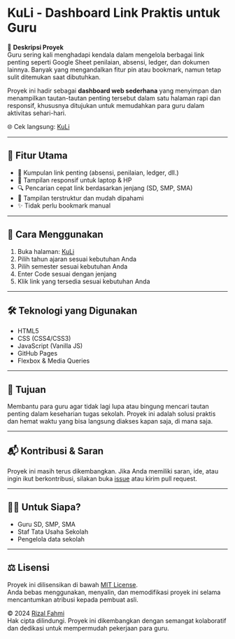 # KuLi - Dashboard Link Praktis untuk Guru

📌 **Deskripsi Proyek**  
Guru sering kali menghadapi kendala dalam mengelola berbagai link penting seperti Google Sheet penilaian, absensi, ledger, dan dokumen lainnya. Banyak yang mengandalkan fitur pin atau bookmark, namun tetap sulit ditemukan saat dibutuhkan.

Proyek ini hadir sebagai **dashboard web sederhana** yang menyimpan dan menampilkan tautan-tautan penting tersebut dalam satu halaman rapi dan responsif, khususnya ditujukan untuk memudahkan para guru dalam aktivitas sehari-hari.

🌐 Cek langsung: [KuLi](https://sekolahanakindonesia.github.io/)

---

## 🎯 Fitur Utama

- 🔗 Kumpulan link penting (absensi, penilaian, ledger, dll.)
- 📱 Tampilan responsif untuk laptop & HP
- 🔍 Pencarian cepat link berdasarkan jenjang (SD, SMP, SMA)
- 🧩 Tampilan terstruktur dan mudah dipahami
- ✨ Tidak perlu bookmark manual

---

## 🚀 Cara Menggunakan

1. Buka halaman: [KuLi](https://sekolahanakindonesia.github.io/)
2. Pilih tahun ajaran sesuai kebutuhan Anda
3. Pilih semester sesuai kebutuhan Anda
4. Enter Code sesuai dengan jenjang
5. Klik link yang tersedia sesuai kebutuhan Anda

---

## 🛠 Teknologi yang Digunakan

- HTML5
- CSS (CSS4/CSS3)
- JavaScript (Vanilla JS)
- GitHub Pages
- Flexbox & Media Queries

---

## 📌 Tujuan

Membantu para guru agar tidak lagi lupa atau bingung mencari tautan penting dalam keseharian tugas sekolah. Proyek ini adalah solusi praktis dan hemat waktu yang bisa langsung diakses kapan saja, di mana saja.

---

## 📬 Kontribusi & Saran

Proyek ini masih terus dikembangkan. Jika Anda memiliki saran, ide, atau ingin ikut berkontribusi, silakan buka [issue](https://github.com/sekolahanakindonesia/sekolahanakindonesia.github.io/issues) atau kirim pull request.

---

## 👩‍🏫 Untuk Siapa?

- Guru SD, SMP, SMA
- Staf Tata Usaha Sekolah
- Pengelola data sekolah

---

## ⚖️ Lisensi

Proyek ini dilisensikan di bawah [MIT License](LICENSE).  
Anda bebas menggunakan, menyalin, dan memodifikasi proyek ini selama mencantumkan atribusi kepada pembuat asli.

© 2024 [Rizal Fahmi](https://rzalfahmy.github.io/)  
Hak cipta dilindungi. Proyek ini dikembangkan dengan semangat kolaboratif dan dedikasi untuk mempermudah pekerjaan para guru.

